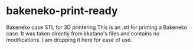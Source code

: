 # bakeneko-print-ready
Bakeneko case STL for 3D printering
This is an .stl for printing a Bakeneko case. It was taken directly from kkatano's files and contains no modifications. I am dropping it here for ease of use.
